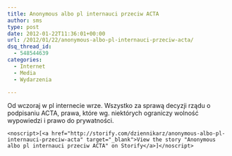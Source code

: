 ```yaml
---
title: Anonymous albo pl internauci przeciw ACTA
author: sms
type: post
date: 2012-01-22T11:36:01+00:00
url: /2012/01/22/anonymous-albo-pl-internauci-przeciw-acta/
dsq_thread_id:
  - 548544639
categories:
  - Internet
  - Media
  - Wydarzenia

---
```

Od wczoraj w pl internecie wrze. Wszystko za sprawą decyzji rządu o podpisaniu ACTA, prawa, które wg. niektórych ograniczy wolność wypowiedzi i prawo do prywatności.
  
<!--more-->


  
`<noscript>[<a href="http://storify.com/dziennikarz/anonymous-albo-pl-internauci-przeciw-acta" target="_blank">View the story "Anonymous albo pl internauci przeciw ACTA" on Storify</a>]</noscript>`